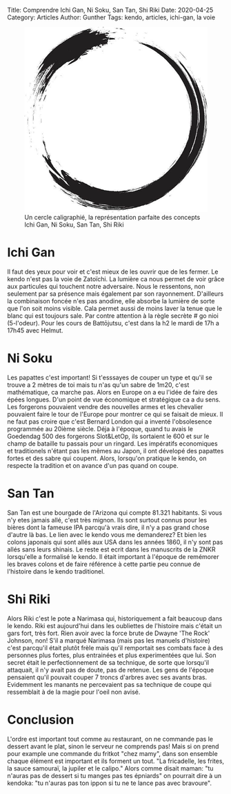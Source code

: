 Title: Comprendre Ichi Gan, Ni Soku, San Tan, Shi Riki
Date: 2020-04-25
Category: Articles
Author: Gunther
Tags: kendo, articles, ichi-gan, la voie


<figure class="article">
	<img class="img-fluid" src="./assets/circle.jpg" alt="cercle en caligraphie japonaise" />
	<figcaption>Un cercle caligraphié, la représentation parfaite des concepts Ichi Gan, Ni Soku, San Tan, Shi Riki</figcaption>
</figure>

# Ichi Gan 

Il faut des yeux pour voir et c'est mieux de les ouvrir que de les fermer. Le kendo n'est pas la voie de Zatoïchi. La lumière ca nous permet de voir grâce aux particules qui touchent notre adversaire. Nous le ressentons, non seulement par sa présence mais également par son rayonnement. D'ailleurs la combinaison 
foncée n'es pas anodine, elle absorbe la lumière de sorte que l'on soit moins visible. Cala permet aussi de moins laver la tenue que le blanc qui est toujours sale. Par contre attention à la règle secrète # go nioi (5-l'odeur). Pour les cours de Battōjutsu, c'est dans la h2 le mardi de 17h a 17h45 avec Helmut.

# Ni Soku 

Les papattes c'est important! Si t'esssayes de couper un type et qu'il se trouve a 2 mètres de toi mais tu n'as qu'un sabre de 1m20, c'est mathématique, ca marche pas.
Alors en Europe on a eu l'idée de faire des épées longues. D'un point de vue économique et stratégique ca a du sens. Les forgerons pouvaient vendre des nouvelles armes et les chevalier pouvaient faire le tour de l'Europe pour montrer ce qui se faisait de mieux. Il ne faut pas croire que c'est Bernard London qui a inventé l'obsolesence programmée au 20ième siècle. Déja à l'époque, quand tu avais le Goedendag 500 des forgerons Slot&LetOp, ils sortaient le 600 et sur le champ de bataille tu passais pour un ringard. Les impératifs economiques et traditionels n'étant pas les mêmes au Japon, il ont dévelopé des papattes fortes et des sabre qui coupent.
Alors, lorsqu'on pratique le kendo, on respecte la tradition et on avance d'un pas quand on coupe.


# San Tan

San Tan est une bourgade de l'Arizona qui compte 81.321 habitants. Si vous n'y etes jamais allé, c'est très mignon. Ils sont surtout connus pour les bières dont la fameuse IPA parcqu'à vrais dire, il n'y a pas grand chose d'autre là bas. 
Le lien avec le kendo vous me demanderez? Et bien les colons japonais qui sont allés aux USA dans les années 1860, il n'y sont pas allés sans leurs shinais. Le reste est ecrit dans les manuscrits de la ZNKR lorsqu'elle a formalisé le kendo. Il était important à l'époque de remémorer les braves colons et de faire référence à cette partie peu connue de l'histoire dans le kendo traditionel.

# Shi Riki 

Alors Riki c'est le pote a Narimasa qui, historiquement a fait beaucoup dans le kendo. Riki est aujourd'hui dans les oubliettes de l'histoire mais c'était un gars fort, très fort. Rien avoir avec la force brute de Dwayne 'The Rock' Johnson, non! S'il a marqué Narimasa (mais pas les manuels d'histoire)
c'est parcqu'il était plutôt frèle mais qu'il remportait ses combats face à des personnes plus fortes, plus entrainées et plus experimentées que lui. Son secret était le perfectionnement de sa technique, de sorte que lorsqu'il attaquait, il n'y avait pas de doute, pas de retenue. Les gens de l'époque pensaient 
qu'il pouvait couper 7 troncs d'arbres avec ses avants bras. Evidemment les manants ne percevaient pas sa technique de coupe qui ressemblait à de la magie pour l'oeil non avisé.


# Conclusion

L'ordre est important tout comme au restaurant, on ne commande pas le dessert avant le plat, sinon le serveur ne comprends pas! Mais si on prend pour example une commande du fritkot "chez mamy", dans son ensemble chaque élément est important et ils forment un tout. "La fricadelle, les frites, la sauce samouraï, la jupiler et le calipo." Alors comme disait maman: "tu n'auras pas de dessert si tu manges pas tes épniards" on pourrait dire à un kendoka: "tu n'auras pas ton ippon si tu ne te lance pas avec bravoure".